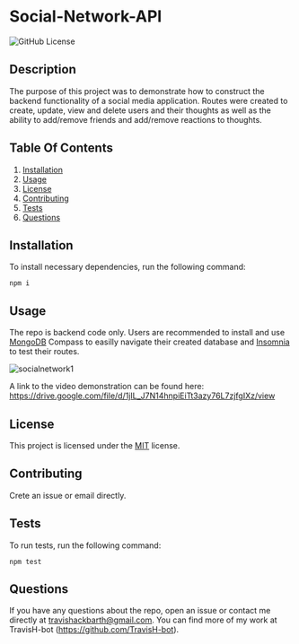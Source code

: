 # Social-Network-API

![GitHub License](https://img.shields.io/badge/license-MIT-green.svg)

## Description
The purpose of this project was to demonstrate how to construct the backend functionality of a social media application. Routes were created to create, update, view and delete users and their thoughts as well as the ability to add/remove friends and add/remove reactions to thoughts.

## Table Of Contents

1. [Installation](#installation)
2. [Usage](#usage)
3. [License](#license)
4. [Contributing](#contributing)
5. [Tests](#tests)
6. [Questions](#questions)

## Installation 

To install necessary dependencies, run the following command:

```
npm i
```

## Usage
The repo is backend code only. Users are recommended to install and use [MongoDB](https://www.mongodb.com/) Compass to easilly navigate their created database and [Insomnia](https://insomnia.rest/) to test their routes.

![socialnetwork1](https://user-images.githubusercontent.com/79767820/230637284-1f2ae226-1fa2-4ab9-a452-bd549f268509.png)

A link to the video demonstration can be found here: https://drive.google.com/file/d/1jIL_J7N14hnpiEiTt3azy76L7zjfgIXz/view

## License
This project is licensed under the [MIT](https://choosealicense.com/licenses/mit/) license.

## Contributing
Crete an issue or email directly.

## Tests

To run tests, run the following command:

```
npm test
```

## Questions
If you have any questions about the repo, open an issue or contact me directly at travishackbarth@gmail.com. You can find more of my work at TravisH-bot (https://github.com/TravisH-bot).






